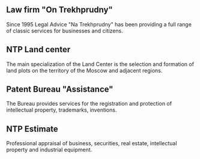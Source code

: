 ## Law firm "On Trekhprudny"
Since 1995 Legal Advice "Na Trekhprudny" has been providing a full range of classic services for businesses and citizens.

<expandable-content button-text="Details" document-path="/departments/details/techpond" nested="true"></expandable-content>

## NTP Land center
The main specialization of the Land Center is the selection and formation of land plots
on the territory of the Moscow and adjacent regions.

<expandable-content button-text="Details" document-path="/departments/details/land-center" nested="true"></expandable-content>

## Patent Bureau "Assistance"
The Bureau provides services for the registration and protection of intellectual property, trademarks, inventions.

<expandable-content button-text="Details" document-path="/departments/details/assistance" nested="true"></expandable-content>

## NTP Estimate
Professional appraisal of business, securities, real estate, intellectual property and industrial equipment.

<expandable-content button-text="Details" document-path="/departments/details/estimate" nested="true"></expandable-content>
